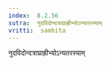 ```yaml
---
index:  8.2.56
sutra:  नुदविदोन्दत्राघ्राह्रीभ्योऽन्यतरस्याम्
vritti:  samhita 
---
```


नुदविदोन्दत्राघ्राह्रीभ्योऽन्यतरस्याम्

